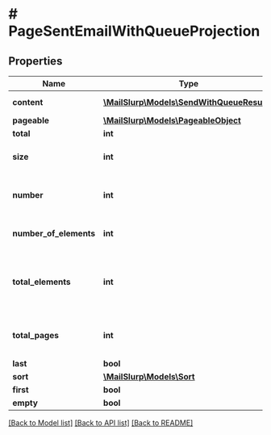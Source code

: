 # # PageSentEmailWithQueueProjection

## Properties

Name | Type | Description | Notes
------------ | ------------- | ------------- | -------------
**content** | [**\MailSlurp\Models\SendWithQueueResult[]**](SendWithQueueResult) | Collection of items | 
**pageable** | [**\MailSlurp\Models\PageableObject**](PageableObject) |  | [optional] 
**total** | **int** |  | [optional] 
**size** | **int** | Size of page requested | 
**number** | **int** | Page number starting at 0 | 
**number_of_elements** | **int** | Number of items returned | 
**total_elements** | **int** | Total number of items available for querying | 
**total_pages** | **int** | Total number of pages available | 
**last** | **bool** |  | [optional] 
**sort** | [**\MailSlurp\Models\Sort**](Sort) |  | [optional] 
**first** | **bool** |  | [optional] 
**empty** | **bool** |  | [optional] 

[[Back to Model list]](../../README#documentation-for-models) [[Back to API list]](../../README#documentation-for-api-endpoints) [[Back to README]](../../README)


